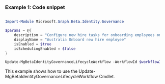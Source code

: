 ### Example 1: Code snippet

```powershell

Import-Module Microsoft.Graph.Beta.Identity.Governance

$params = @{
	description = "Configure new hire tasks for onboarding employees on their first day"
	displayName = "Australia Onboard new hire employee"
	isEnabled = $true
	isSchedulingEnabled = $false
}

Update-MgBetaIdentityGovernanceLifecycleWorkflow -WorkflowId $workflowId -BodyParameter $params

```
This example shows how to use the Update-MgBetaIdentityGovernanceLifecycleWorkflow Cmdlet.

